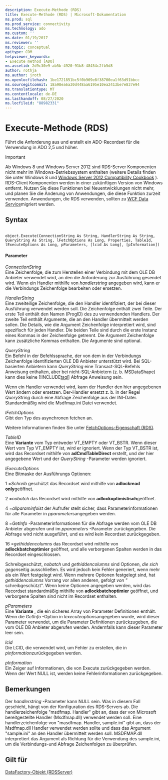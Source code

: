 ```yaml
---
description: Execute-Methode (RDS)
title: Execute-Methode (RDS) | Microsoft-Dokumentation
ms.prod: sql
ms.prod_service: connectivity
ms.technology: ado
ms.custom: ''
ms.date: 01/19/2017
ms.reviewer: ''
ms.topic: conceptual
apitype: COM
helpviewer_keywords:
- Execute method [ADO]
ms.assetid: 2d9c30e9-ab5b-4920-91b8-48454c2fb5d8
author: rothja
ms.author: jroth
ms.openlocfilehash: 1be1721851bc5f0b969e8f38700ea1f63d91bbcc
ms.sourcegitcommit: 18a98ea6a30d448aa6195e10ea2413be7e837e94
ms.translationtype: MT
ms.contentlocale: de-DE
ms.lasthandoff: 08/27/2020
ms.locfileid: "88982331"
---
```

# <a name="execute-method-rds"></a>Execute-Methode (RDS)
Führt die Anforderung aus und erstellt ein ADO-Recordset für die Verwendung in ADO 2,5 und höher.  
  
> [!IMPORTANT]
>  Ab Windows 8 und Windows Server 2012 sind RDS-Server Komponenten nicht mehr im Windows-Betriebssystem enthalten (weitere Details finden Sie unter Windows 8 und [Windows Server 2012 Compatibility Cookbook](https://www.microsoft.com/download/details.aspx?id=27416) ). RDS-Client Komponenten werden in einer zukünftigen Version von Windows entfernt. Nutzen Sie diese Funktionen bei Neuentwicklungen nicht mehr, und planen Sie die Änderung von Anwendungen, die diese Funktion zurzeit verwenden. Anwendungen, die RDS verwenden, sollten zu [WCF Data Service](https://go.microsoft.com/fwlink/?LinkId=199565)migriert werden.  
  
## <a name="syntax"></a>Syntax  
  
```  
  
object.Execute(ConnectionString As String, HandlerString As String, QueryString As String, lFetchOptions As Long, Properties, TableId, lExecuteOptions As Long, pParameters, [lcid As Long], [pInformation])  
```  
  
#### <a name="parameters"></a>Parameter  
 *ConnectionString*  
 Eine Zeichenfolge, die zum Herstellen einer Verbindung mit dem OLE DB Anbieter verwendet wird, an den die Anforderung zur Ausführung gesendet wird. Wenn ein Handler mithilfe von *handlerstring* angegeben wird, kann er die Verbindungs Zeichenfolge bearbeiten oder ersetzen.  
  
 *HandlerString*  
 Eine zweiteilige Zeichenfolge, die den Handler identifiziert, der bei dieser Ausführung verwendet werden soll. Die Zeichenfolge enthält zwei Teile. Der erste Teil enthält den Namen (ProgID) des zu verwendenden Handlers. Der zweite Teil enthält Argumente, die an den Handler übermittelt werden sollen. Die Details, wie die Argument Zeichenfolge interpretiert wird, sind spezifisch für jeden Handler. Die beiden Teile sind durch die erste Instanz eines Kommas in der Zeichenfolge getrennt. Die Argument Zeichenfolge kann zusätzliche Kommas enthalten. Die Argumente sind optional.  
  
 *QueryString*  
 Ein Befehl in der Befehlssprache, der von dem in der Verbindungs Zeichenfolge identifizierten OLE DB Anbieter unterstützt wird. Bei SQL-basierten Anbietern kann *QueryString* eine Transact-SQL-Befehls Anweisung enthalten, aber bei nicht-SQL-Anbietern (z. b. MSDataShape) kann dies keine [!INCLUDE[tsql](../../../includes/tsql-md.md)] Abfrage Anweisung sein.  
  
 Wenn ein Handler verwendet wird, kann der Handler den hier angegebenen Wert ändern oder ersetzen. Der-Handler ersetzt z. b. in der Regel *QueryString* durch eine Abfrage Zeichenfolge aus der INI-Datei. Standardmäßig wird die Msdfmap.ini Datei verwendet.  
  
 *lFetchOptions*  
 Gibt den Typ des asynchronen fetchen an.  
  
 Weitere Informationen finden Sie unter [FetchOptions-Eigenschaft (RDS)](./fetchoptions-property-rds.md).  
  
 *TableID*  
 Eine **Variante** vom Typ entweder VT_EMPTY oder VT_BSTR. Wenn dieser Wert vom Typ VT_EMPTY ist, wird er ignoriert. Wenn der Typ VT_BSTR ist, wird das Recordset mithilfe von **adCmdTableDirect** erstellt, und der hier angegebene Wert und der *QueryString* -Parameter werden ignoriert.  
  
 *lExecuteOptions*  
 Eine Bitmaske der Ausführungs Optionen:  
  
 1 =*Schreib* geschützt das Recordset wird mithilfe von **adlockread only**geöffnet.  
  
 2 =*nobatch* das Recordset wird mithilfe von **adlockoptimistisch**geöffnet.  
  
 4 =*allparaminfoist* der Aufrufer stellt sicher, dass Parameterinformationen für alle Parameter in *pparameters*angegeben werden.  
  
 8 =*GetInfo* -Parameterinformationen für die Abfrage werden vom OLE DB Anbieter abgerufen und im *pparameters* -Parameter zurückgegeben. Die Abfrage wird nicht ausgeführt, und es wird kein Recordset zurückgegeben.  
  
 16 =*gethiddencolumns* das Recordset wird mithilfe von **adlockbatchoptimier** geöffnet, und alle verborgenen Spalten werden in das Recordset eingeschlossen.  
  
 Schreibgeschützt, *nobatch* und *gethiddencolumns* sind Optionen, *die sich gegen*seitig ausschließen. Es wird jedoch kein Fehler generiert, wenn mehr als ein Wert festgelegt wird. Wenn mehrere Optionen festgelegt sind, hat *gethiddencolumns* Vorrang vor allen anderen, gefolgt *von "* schreibgeschützt". Wenn keine Optionen angegeben werden, wird das Recordset standardmäßig mithilfe von **adlockbatchoptimier** geöffnet, und verborgene Spalten sind nicht im Recordset enthalten.  
  
 *pParameters*  
 Eine **Variante** , die ein sicheres Array von Parameter Definitionen enthält. Wenn die *GetInfo* -Option in *lexecuteoptions*angegeben wurde, wird dieser Parameter verwendet, um die Parameter Definitionen zurückzugeben, die vom OLE DB Anbieter abgerufen werden. Andernfalls kann dieser Parameter leer sein.  
  
 *lcid*  
 Die LCID, die verwendet wird, um Fehler zu erstellen, die in *pinformation*zurückgegeben werden.  
  
 *pInformation*  
 Ein Zeiger auf Informationen, die von Execute zurückgegeben werden. Wenn der Wert NULL ist, werden keine Fehlerinformationen zurückgegeben.  
  
## <a name="remarks"></a>Bemerkungen  
 Der *handlerstring* -Parameter kann NULL sein. Was in diesem Fall geschieht, hängt von der Konfiguration des RDS-Servers ab. Die handlerzeichenfolge "msdfmap. Handler" gibt an, dass der von Microsoft bereitgestellte Handler (Msdfmap.dll) verwendet werden soll. Eine handlerzeichenfolge von "masdfmap. Handler, sample.ini" gibt an, dass der Msdfmap.dll Handler verwendet werden sollte und dass das Argument "sample.ini" an den Handler übermittelt werden soll. MSDFMAP.dll interpretiert das Argument als Richtung für die Verwendung des sample.ini, um die Verbindungs-und Abfrage Zeichenfolgen zu überprüfen.  
  
## <a name="applies-to"></a>Gilt für  
 [DataFactory-Objekt (RDSServer)](./datafactory-object-rdsserver.md)